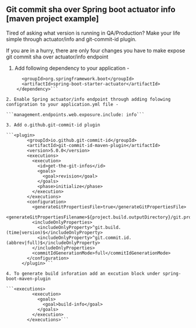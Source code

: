 ## Git commit sha over Spring boot actuator info [maven project example]

Tired of asking what version is running in QA/Production? Make your life simple through actuator/info and git-commit-id plugin.

If you are in a hurry, there are only four changes you have to make expose git commit sha over actuator/info endpoint

1. Add following dependency to your application - 

```<dependency>
      <groupId>org.springframework.boot</groupId>
      <artifactId>spring-boot-starter-actuator</artifactId>
    </dependency>```

2. Enable Spring actuator/info endpoint through adding folowing configration to your application.yml file - 

```management.endpoints.web.exposure.include: info```

3. Add o.github.git-commit-id plugin 

```<plugin>
        <groupId>io.github.git-commit-id</groupId>
        <artifactId>git-commit-id-maven-plugin</artifactId>
        <version>5.0.0</version>
        <executions>
          <execution>
            <id>get-the-git-infos</id>
            <goals>
              <goal>revision</goal>
            </goals>
            <phase>initialize</phase>
          </execution>
        </executions>
        <configuration>
          <generateGitPropertiesFile>true</generateGitPropertiesFile>
          <generateGitPropertiesFilename>${project.build.outputDirectory}/git.properties</generateGitPropertiesFilename>
          <includeOnlyProperties>
            <includeOnlyProperty>^git.build.(time|version)$</includeOnlyProperty>
            <includeOnlyProperty>^git.commit.id.(abbrev|full)$</includeOnlyProperty>
          </includeOnlyProperties>
          <commitIdGenerationMode>full</commitIdGenerationMode>
        </configuration>
      </plugin>```

4. To generate build inforation add an excution block under spring-boot-maven-plugin

```<executions>
          <execution>
            <goals>
              <goal>build-info</goal>
            </goals>
          </execution>
        </executions>```

